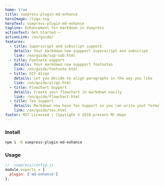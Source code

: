 ```yaml
---
home: true
title: vuepress-plugin-md-enhance
heroImage: /logo.svg
heroText: vuepress-plugin-md-enhance
tagline: Enhancement for markdown in Vuepress
actionText: Get Started →
actionLink: /en/guide/
features:
  - title: Superscript and subscript support
    details: Your markdown now suppport superscript and subscript
    link: /en/guide/sup-sub.html
  - title: Footnote support
    details: Your markdown now suppport footnotes
    link: /en/guide/footnote.html
  - title: DIY Align
    details: Let you decide to align paragraphs in the way you like
    link: /en/guide/align.html
  - title: Flowchart Support
    details: Create your flowchart in markdown easily
    link: /en/guide/flowchart.html
  - title: Tex Support
    details: Markdown now have Tex Support so you can write yout formula easily
    link: /en/guide/tex.html
footer: MIT Licensed | Copyright © 2019-present Mr.Hope
---
```


### Install

```bash
npm i -D vuepress-plugin-md-enhance
```

### Usage

```js {3}
// .vuepress/config.js
module.exports = {
  plugin: ['md-enhance']
};
```
